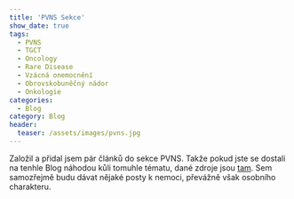 ```yaml
---
title: 'PVNS Sekce'
show_date: true
tags:
  - PVNS
  - TGCT
  - Oncology
  - Rare Disease
  - Vzácná onemocnění
  - Obrovskobuněčný nádor
  - Onkologie
categories:
  - Blog
category: Blog
header:
  teaser: /assets/images/pvns.jpg
---
```

Založil a přidal jsem pár článků do sekce PVNS. Takže pokud jste se dostali na tenhle Blog náhodou kůli tomuhle tématu, 
dané zdroje jsou [tam](/pvns). Sem samozřejmě budu dávat nějaké posty k nemoci, převážně však osobního charakteru.



